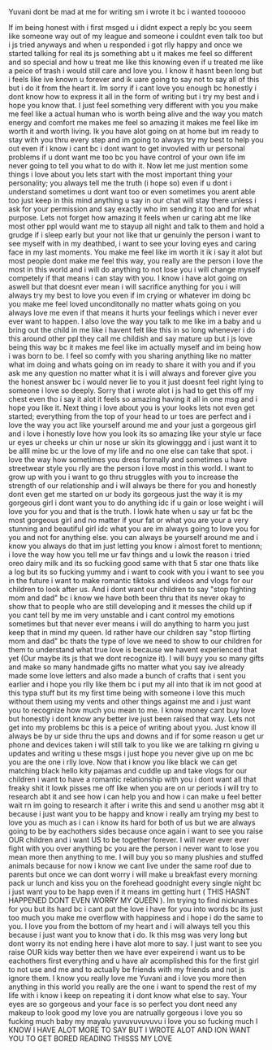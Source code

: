 Yuvani dont be mad at me for writing sm i wrote it bc i wanted toooooo 

If im being honest with i first msged u i didnt expect a reply bc you seem like someone way out of my league and someone i couldnt even talk too but i js tried anyways and when u responded i got rlly happy and once we started talking for real its js something abt u it makes me feel so different and so special and how u treat me like this knowing even if u treated me like a peice of trash i would still care and love you. I know it hasnt been long but i feels like ive known u forever and ik uare going to say not to say all of this but i do it from the heart it. Im sorry if i cant love you enough bc honestly i dont know how to express it all in the form of writing but i try my best and i hope you know that. I just feel something very different with you you make me feel like a actual human who is worth being alive and the way you match energy and comfort me makes me feel so amazing it makes me feel like im worth it and worth living. Ik you have alot going on at home but im ready to stay with you thru every step and im going to always try my best to help you out even if i know i cant bc i dont want to get invovled with ur personal problems if u dont want me too bc you have control of your own life im never going to tell you what to do with it. Now let me just mention some things i love about you lets start with the most important thing your personality; you always tell me the truth (i hope so) even if u dont i understand sometimes u dont want too or even sometimes you arent able too just keep in this mind anything u say in our chat will stay there unless i ask for your permission and say exactly who im sending it too and for what purpose. Lets not forget how amazing it feels when ur caring abt me like most other ppl would want me to stayup all night and talk to them and hold a grudge if i sleep early but your not like that ur genuinly the person i want to see myself with in my deathbed, i want to see your loving eyes and caring face in my last moments. You make me feel like im worth it ik i say it alot but most people dont make me feel this way, you really are the person i love the most in this world and i will do anything to not lose you i will change myself competely if that means i can stay with you. I know i have alot going on aswell but that doesnt ever mean i will sacrifice anything for you i will always try my best to love you even if im crying or whatever im doing bc you make me feel loved unconditonally no matter whats going on you always love me even if that means it hurts your feelings which i never ever ever want to happen. I also love the way you talk to me like im a baby and u bring out the child in me like i havent felt like this in so long whenever i do this around other ppl they call me childish and say mature up but i js love being this way bc it makes me feel like im actually myself and im being how i was born to be. I feel so comfy with you sharing anything like no matter what im doing and whats going on im ready to share it with you and if you ask me any question no matter what it is i will always and forever give you the honest answer bc i would never lie to you it just doesnt feel right lying to someone i love so deeply. Sorry that i wrote alot i js had to get this off my chest even tho i say it alot it feels so amazing having it all in one msg and i hope you like it.
Next thing i love about you is your looks lets not even get started; everything from the top of your head to ur toes are perfect and i love the way you act like yourself around me and your just a gorgeous girl and i love i honestly love how you look its so amazing like your style ur face ur eyes ur cheeks ur chin ur nose ur skin its glowinggg and i just want it to be allll mine bc ur the love of my life and no one else can take that spot. i love the way how sometimes you dress formally and sometimes u have streetwear style you rlly are the person i love most in this world. I want to grow up with you i want to go thru struggles with you to increase the strength of our relationship and i will always be there for you and honestly dont even get me started on ur body its gorgeous just the way it is my gorgeous girl i dont want you to do anything idc if u gain or lose weight i will love you for you and that is the truth. I lowk hate when u say ur fat bc the most gorgeous girl and no matter if your fat or what you are your a very stunning and beautiful girl idc what you are im always going to love you for you and not for anything else. you can always be yourself around me and i know you always do that im just letting you know
    i almost foret to mentionn; i love the way how you tell me ur fav things and u lowk the reason i tried oreo dairy milk and its so fuckiing good same with that 5 star one thats like a log but its so fucking yummy and i want to cook with you i want to see you in the future i want to make romantic tiktoks and videos and vlogs for our children to look after us. And i dont want our children to say "stop fighting mom and dad" bc i know we have both been thru that its never okay to show that to people who are still developing and it messes the child up if you cant tell by me im very unstable and i cant control my emotions sometimes but that never ever means i will do anything to harm you just keep that in mind my queen. Id rather have our children say "stop flirting mom and dad" bc thats the type of love we need to show to our children for them to understand what true love is because we havent experienced that yet (Our maybe its js that we dont recognize it). I will buyy you so many gifts and make so many handmade gifts no matter what you say ive already made some love letters and also made a bunch of crafts that i sent you earlier and i hope you rlly like them bc i put my all into that ik im not good at this typa stuff but its my first time being with someone i love this much without them using my vents and other things against me and i just want you to recognize how much you mean to me. I know money cant buy love but honestly i dont know any better ive just been raised that way. Lets not get into my problems bc this is a peice of writing about yyou. Just know ill always be by ur side thru the ups and downs and if for some reason u get ur phone and devices taken i will still talk to you like we are talking rn giving u updates and writing u these msgs i just hope you never give up on me bc you are the one i rlly love. Now that i know you like black we can get matching black hello kity pajamas and cuddle up and take vlogs for our children i want to have a romantic relationship with you i dont want all that freaky shit it lowk pisses me off like when you are on ur periods i will try to research abt it and see how i can help you and how i can make u feel better wait rn im going to research it after i write this and send u another msg abt it because i just want you to be happy and know i really am trying my best to love you as much as i can i know its hard for both of us but we are always going to be by eachothers sides because once again i want to see you raise OUR children and i want US to be together forever. I will never ever ever fight with you over anything bc you are the person i never want to lose you mean more then anything to me. I will buy you so many plushies and stuffed animals because for now i know we cant live under the same roof due to parents but once we can dont worry i will make u breakfast every morning pack ur lunch and kiss you on the forehead goodnight every single night bc i just want you to be happ even if it means im getting hurt ( THIS HASNT HAPPENED DONT EVEN WORRY MY QUEEN ). Im trying to find nicknames for you but its hard bc i cant put the love i have for you into words bc its just too much you make me overflow with happiness and i hope i do the same to you. I love you from the bottom of my heart and i will always tell you this because i just want you to know that i do. Ik this msg was very long but dont worry its not ending here i have alot more to say. I just want to see you raise OUR kids way better then we have ever expeirend i want us to be eachothers first everything and u have alr acomplished this for the first girl to not use and me and to actually be friends with my friends and not js ignore them. I know you really love me Yuvani and i love you more then anything in this world you really are the one i want to spend the rest of my life with i know i keep on repeating it i dont know what else to say. Your eyes are so gorgeous and your face is so perfect you dont need any makeup to look good my love you are natrually gorgeous i love you so fucking much baby my mayalu yuvuvuvuvuvu i love you so fucking much
    I KNOW I HAVE ALOT MORE TO SAY BUT I WROTE ALOT AND ION WANT YOU TO GET BORED READING THISSS MY LOVE

